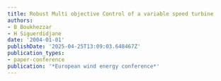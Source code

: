 ```yaml
---
title: Robust Multi objective Control of a variable speed turbine
authors:
- B Boukhezzar
- H Siguerdidjane
date: '2004-01-01'
publishDate: '2025-04-25T13:09:03.648467Z'
publication_types:
- paper-conference
publication: '*European wind energy conference*'
---
```

